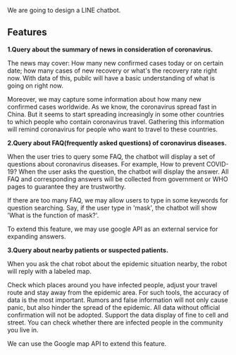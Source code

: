 We are going to design a LINE chatbot.


## Features

**1.Query about the summary of news in consideration of coronavirus.**
  
  The news may cover: How many new confirmed cases today or on certain date; how many cases of new recovery or what's the recovery rate right now. With data of this, pubilc will have a basic understanding of what is going on right now.
  
  Moreover, we may capture some information about how many new confirmed cases worldwide. As we know, the coronavirus spread fast in China. But it seems to start spreading increasingly in some other countries to which people who contain coronavirus travel. Gathering this information will remind coronavirus for people who want to travel to these countries. 

**2.Query about FAQ(frequently asked questions) of coronavirus diseases.**

When the user tries to query some FAQ, the chatbot will display a set of questions about coronavirus diseases. For example, 
How to prevent COVID-19? When the user asks the question, the chatbot will display the answer. All FAQ and corresponding answers will be collected from government or WHO pages to guarantee they are trustworthy.

If there are too many FAQ, we may allow users to type in some keywords for question searching. Say, if the user type in 'mask', the chatbot will show 'What is the function of mask?'.

To extend this feature, we may use google API as an external service for expanding answers.


**3.Query about nearby patients or suspected patients.**



When you ask the chat robot about the epidemic situation nearby, the robot will reply with a labeled map. 



Check which places around you have infected people, adjust your travel route and stay away from the epidemic area. For such tools, the accuracy of data is the most important. 
Rumors and false information will not only cause panic, but also hinder the spread of the epidemic. All data without official confirmation will not be adopted. Support the data display of fine to cell and street. You can check whether there are infected people in the community you live in. 



We can use the Google map API to extend this feature. 





